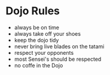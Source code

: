 Dojo Rules
==========
* always be on time
* always take off your shoes
* keep the dojo tidy
* never bring live blades on the tatami
* respect your opponents
* most Sensei's should be respected
* no coffe in the Dojo
